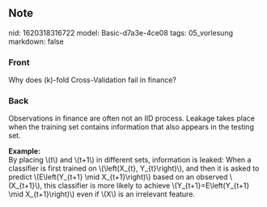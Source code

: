 ## Note
nid: 1620318316722
model: Basic-d7a3e-4ce08
tags: 05_vorlesung
markdown: false

### Front
Why does \(k\)-fold Cross-Validation fail in finance?

### Back
Observations in finance are often not an IID process. Leakage takes
place when the training set contains information that also appears
in the testing set.
<div>
  <b>Example:</b>
</div>
<div>
  By placing \(t\) and \(t+1\) in different sets, information is
  leaked: When a classifier is first trained on \(\left(X_{t},
  Y_{t}\right)\), and then it is asked to predict \(E\left(Y_{t+1}
  \mid X_{t+1}\right)\) based on an observed \(X_{t+1}\), this
  classifier is more likely to achieve \(Y_{t+1}=E\left(Y_{t+1}
  \mid X_{t+1}\right)\) even if \(X\) is an irrelevant feature.
</div>

